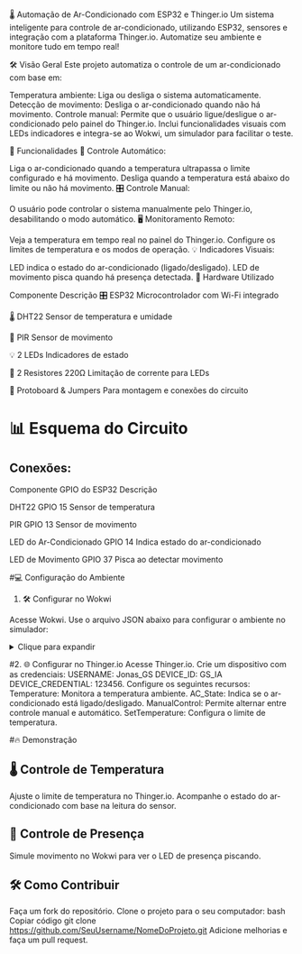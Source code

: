 🌡️ Automação de Ar-Condicionado com ESP32 e Thinger.io
Um sistema inteligente para controle de ar-condicionado, utilizando ESP32, sensores e integração com a plataforma Thinger.io. Automatize seu ambiente e monitore tudo em tempo real!

🛠️ Visão Geral
Este projeto automatiza o controle de um ar-condicionado com base em:

Temperatura ambiente: Liga ou desliga o sistema automaticamente.
Detecção de movimento: Desliga o ar-condicionado quando não há movimento.
Controle manual: Permite que o usuário ligue/desligue o ar-condicionado pelo painel do Thinger.io.
Inclui funcionalidades visuais com LEDs indicadores e integra-se ao Wokwi, um simulador para facilitar o teste.

📑 Funcionalidades
🔄 Controle Automático:

Liga o ar-condicionado quando a temperatura ultrapassa o limite configurado e há movimento.
Desliga quando a temperatura está abaixo do limite ou não há movimento.
🎛️ Controle Manual:

O usuário pode controlar o sistema manualmente pelo Thinger.io, desabilitando o modo automático.
🖥️ Monitoramento Remoto:

Veja a temperatura em tempo real no painel do Thinger.io.
Configure os limites de temperatura e os modos de operação.
💡 Indicadores Visuais:

LED indica o estado do ar-condicionado (ligado/desligado).
LED de movimento pisca quando há presença detectada.
🔧 Hardware Utilizado

Componente	Descrição
🎛️ ESP32	Microcontrolador com Wi-Fi integrado

🌡️ DHT22	Sensor de temperatura e umidade

🚶 PIR	Sensor de movimento

💡 2 LEDs	Indicadores de estado

🔌 2 Resistores 220Ω	Limitação de corrente para LEDs

🔗 Protoboard & Jumpers	Para montagem e conexões do circuito

# 📊 Esquema do Circuito

## Conexões:
Componente	GPIO do ESP32	Descrição

DHT22	GPIO 15	Sensor de temperatura

PIR	GPIO 13	Sensor de movimento

LED do Ar-Condicionado	GPIO 14	Indica estado do ar-condicionado

LED de Movimento	GPIO 37	Pisca ao detectar movimento

#💻 Configuração do Ambiente

1. 🛠️ Configurar no Wokwi

Acesse Wokwi.
Use o arquivo JSON abaixo para configurar o ambiente no simulador:
<details> <summary>Clique para expandir</summary>
json
Copiar código
{
  "version": 1,
  "author": "Jonas_GS",
  "editor": "wokwi",
  "parts": [
    { "type": "board-esp32-s3-devkitc-1", "id": "esp", "top": 0, "left": 0, "attrs": {} },
    { "type": "wokwi-led", "id": "led1", "top": 130.8, "left": 272.6, "attrs": { "color": "red" } },
    { "type": "wokwi-dht22", "id": "dht1", "top": -153.3, "left": -91.8, "attrs": {} },
    { "type": "wokwi-pir-motion-sensor", "id": "pir1", "top": -149.6, "left": -208.98, "attrs": {} },
    { "type": "wokwi-resistor", "id": "r1", "top": 205.55, "left": 182.4, "attrs": { "value": "200" } },
    { "type": "wokwi-resistor", "id": "r2", "top": 32.75, "left": 192, "attrs": { "value": "200" } },
    { "type": "wokwi-led", "id": "led2", "top": -70.8, "left": 215, "attrs": { "color": "red" } }
  ],
  "connections": [
    [ "esp:TX", "$serialMonitor:RX", "", [] ],
    [ "esp:RX", "$serialMonitor:TX", "", [] ],
    [ "dht1:SDA", "esp:15", "green", [ "v0" ] ],
    [ "pir1:OUT", "esp:13", "green", [ "v0" ] ],
    [ "led1:C", "esp:GND.3", "green", [ "v0" ] ],
    [ "led2:C", "esp:GND.4", "green", [ "v0" ] ]
  ]
}
</details>

#2. 🌐 Configurar no Thinger.io
Acesse Thinger.io.
Crie um dispositivo com as credenciais:
USERNAME: Jonas_GS
DEVICE_ID: GS_IA
DEVICE_CREDENTIAL: 123456.
Configure os seguintes recursos:
Temperature: Monitora a temperatura ambiente.
AC_State: Indica se o ar-condicionado está ligado/desligado.
ManualControl: Permite alternar entre controle manual e automático.
SetTemperature: Configura o limite de temperatura.

#🔥 Demonstração

## 🌡️ Controle de Temperatura
Ajuste o limite de temperatura no Thinger.io.
Acompanhe o estado do ar-condicionado com base na leitura do sensor.

## 🚶 Controle de Presença
Simule movimento no Wokwi para ver o LED de presença piscando.

## 🛠️ Como Contribuir
Faça um fork do repositório.
Clone o projeto para o seu computador:
bash
Copiar código
git clone https://github.com/SeuUsername/NomeDoProjeto.git
Adicione melhorias e faça um pull request.
